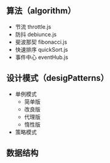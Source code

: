 ## 算法（algorithm）
- 节流 throttle.js
- 防抖 debiunce.js
- 斐波那契 fibonacci.js
- 快速排序 quickSort.js
- 事件中心 eventHub.js
## 设计模式（desigPatterns）
- 单例模式
  - 简单版
  - 改良版
  - 代理版
  - 惰性版 
- 策略模式
## 数据结构